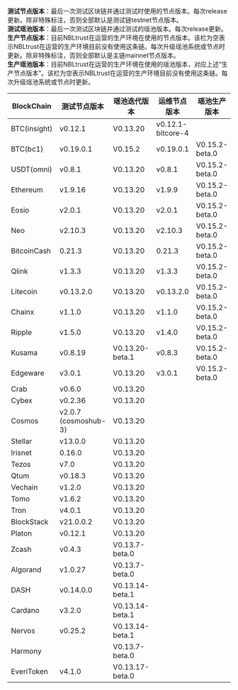 **测试节点版本**：最后一次测试区块链并通过测试时使用的节点版本。每次release更新。除非特殊标注，否则全部默认是测试链testnet节点版本。<br/>
**测试瑶池版本**：最后一次测试区块链并通过测试的瑶池版本。每次release更新。<br/>
**生产节点版本**：目前NBLtrust在运营的生产环境在使用的节点版本。该栏为空表示NBLtrust在运营的生产环境目前没有使用这条链。每次升级瑶池系统或节点时更新。除非特殊标注，否则全部默认是主链mainnet节点版本。<br/>
**生产瑶池版本**：目前NBLtrust在运营的生产环境在使用的瑶池版本，对应上述“生产节点版本”。该栏为空表示NBLtrust在运营的生产环境目前没有使用这条链。每次升级瑶池系统或节点时更新。<br/>


| BlockChain  | 测试节点版本 | 瑶池迭代版本 | 运维节点版本 | 瑶池生产版本 |
| ----------- | ---------- | ---------- | ---------- | ---------- | 
| BTC(insight) | v0.12.1    | V0.13.20 |    v0.12.1-bitcore-4  |  |
| BTC(bc1)    | v0.19.0.1    | V0.15.2 |    v0.19.0.1  | V0.15.2-beta.0 |
| USDT(omni) | v0.8.1    | V0.13.20 |    v0.8.1  | V0.15.2-beta.0 |
| Ethereum    | v1.9.16     | V0.13.20 |     	v1.9.9 | V0.15.2-beta.0 |
| Eosio       | v2.0.1 | V0.13.20 | v2.0.1 | V0.15.2-beta.0 |
| Neo         | v2.10.3    | V0.13.20 |    	v2.10.3 | V0.15.2-beta.0   |
| BitcoinCash | 0.21.3     | V0.13.20 | 0.21.3   | V0.15.2-beta.0 |
| Qlink       | v1.3.3     | V0.13.20 |  	v1.3.3    | V0.15.2-beta.0 |
| Litecoin    | v0.13.2.0    | V0.13.20 |   v0.13.2.0   | V0.15.2-beta.0 |
| Chainx      | v1.1.0     | V0.13.20 |  v1.1.0    | V0.15.2-beta.0 | 
| Ripple      | v1.5.0     | V0.13.20 |  	v1.4.0    | V0.15.2-beta.0 |
| Kusama      | v0.8.19    | V0.13.20-beta.1 |  v0.8.3  | V0.15.2-beta.0 | 
| Edgeware    | v3.0.1    | V0.13.20 | v3.0.1     |  V0.15.2-beta.0     | 
| Crab        |  v0.6.0   | V0.13.20 |         |    |
| Cybex       | v0.2.36    | V0.13.20 |   	  |  |
| Cosmos      | v2.0.7 (cosmoshub-3)     | V0.13.20 |    |  |
| Stellar     | v13.0.0    | V0.13.20 |    |  |
| Irisnet     | 0.16.0    | V0.13.20 |  	   |  |
| Tezos       | v7.0   | V0.13.20 |      |  |
| Qtum        | v0.18.3    | V0.13.20 |     |  | 
| Vechain     | v1.2.0     | V0.13.20 |      |  |
| Tomo        | v1.6.2     | V0.13.20 |      |  | 
| Tron        | v4.0.1 | V0.13.20 |     	       |  |
| BlockStack  | v21.0.0.2 | V0.13.20 |     	       |  |
| Platon      | v0.12.1   | V0.13.20 |   |    |
| Zcash       | v0.4.3     | V0.13.7-beta.0 |   	   |  | 
| Algorand    | v1.0.27    | V0.13.7-beta.0 |      |  |
| DASH        | v0.14.0.0   | V0.13.14-beta.1 |        |    |
| Cardano     | v3.2.0     | V0.13.14-beta.1 |            |            | 
| Nervos      | v0.25.2   | V0.13.14-beta.1 |            |         | 
| Harmony     |            | V0.13.7-beta.0 |            | | 
| EveriToken  | v4.1.0 | V0.13.17-beta.0 |            |  | 
